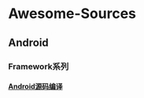# Awesome-Sources

## Android

### Framework系列

#### [Android源码编译](https://github.com/wangtotang/Awesome-Sources/blob/master/Android/articles/Framework%E7%B3%BB%E5%88%97/Android%E6%BA%90%E7%A0%81%E7%BC%96%E8%AF%91.md)
